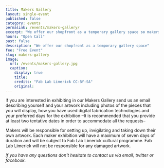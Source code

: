 ```yaml
---
title: Makers Gallery
layout: single-event
published: false
category: events
permalink: /events/makers-gallery/
excerpt: "We offer our shopfront as a temporary gallery space so makers creating artwork with digital fabrication technologies can exhibit and sell their creations to the public."
hours: "Open Call"
past: false
description: "We offer our shopfront as a temporary gallery space"
fee: "Free Event"
slug: makers-gallery
image:
  url: /events/makers-gallery.jpg
  caption:
    display: true
    title: 
    credits: "Fab Lab Limerick CC-BY-SA"
    original:
---
```


If you are interested in exhibiting in our Makers Gallery send us an email describing yourself and your artwork including photos of the pieces that you will display, how you have used digital fabrication technologies and your preferred days for the exhibition –It is recommended that you provide at least two tentative dates in order to accommodate all the requests–

Makers will be responsible for setting up, invigilating and taking down their own artwork. Each maker exhibition will have a maximum of seven days of duration and will be subject to Fab Lab Limerick cultural programme. Fab Lab Limerick will not be responsible for any damaged artwork.

*If you have any questions don't hesitate to contact us via email, twitter or facebook.*